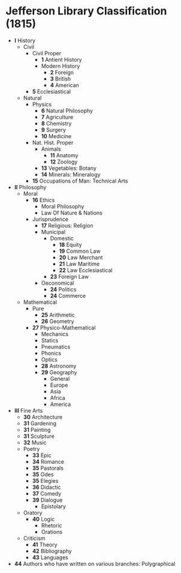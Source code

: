# Jefferson Library Classification (1815)

- **I** History
    - Civil
        - Civil Proper
            - **1** Antient History
            - Modern History
                - **2** Foreign
                - **3** British
                - **4** American
        - **5** Ecclesiastical
    - Natural
        - Physics
            - **6** Natural Philosophy
            - **7** Agriculture
            - **8** Chemistry
            - **9** Surgery
            - **10** Medicine
        - Nat. Hist. Proper
            - Animals
                - **11** Anatomy
                - **12** Zoology
            - **13** Vegetables: Botany
            - **14** Minerals: Mineralogy
        - **15** Occupations of Man: Technical Arts
- **II** Philosophy
    - Moral
        - **16** Ethics
            - Moral Philosophy
            - Law Of Nature & Nations
        - Jurisprudence
            - **17** Religious: Religion
            - Municipal
                - Domestic
                    - **18** Equity
                    - **19** Common Law
                    - **20** Law Merchant
                    - **21** Law Maritime
                    - **22** Law Ecclesiastical
                - **23** Foreign Law
            - Oeconomical
                - **24** Politics
                - **24** Commerce
    - Mathematical
        - Pure
            - **25** Arithmetic
            - **26** Geometry
        - **27** Physico-Mathematical
            - Mechanics
            - Statics
            - Pneumatics
            - Phonics
            - Optics
            - **28** Astronomy
            - **29** Geography
                - General
                - Europe
                - Asia
                - Africa
                - America
- **III** Fine Arts
    - **30** Architecture
    - **31** Gardening
    - **31** Painting
    - **31** Sculpture
    - **32** Music
    - Poetry
        - **33** Epic
        - **34** Romance
        - **35** Pastorals
        - **35** Odes
        - **35** Elegies
        - **36** Didactic
        - **37** Comedy
        - **39** Dialogue
            - Epistolary
    - Oratory
        - **40** Logic
            - Rhetoric
            - Orations
    - Criticism
        - **41** Theory
        - **42** Bibliography
        - **43** Languages
- **44** Authors who have written on various branches: Polygraphical
